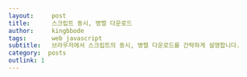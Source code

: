 ```yaml
---
layout:     post
title:      스크립트 동시, 병렬 다운로드
author:     kingbbode
tags: 		web javascript
subtitle:  	브라우저에서 스크립트의 동시, 병렬 다운로드를 간략하게 설명합니다.
category:  posts
outlink: 1
---
```



